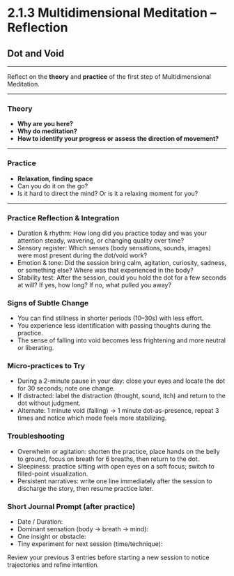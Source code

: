 # 2.1.3 Multidimensional Meditation – Reflection

## Dot and Void

---

Reflect on the **theory** and **practice** of the first step of Multidimensional Meditation.

---

### Theory
- **Why are you here?**
- **Why do meditation?**
- **How to identify your progress or assess the direction of movement?**

---

### Practice
- **Relaxation, finding space**
- Can you do it on the go?
- Is it hard to direct the mind? Or is it a relaxing moment for you?

---

### Practice Reflection & Integration
- Duration & rhythm: How long did you practice today and was your attention steady, wavering, or changing quality over time?
- Sensory register: Which senses (body sensations, sounds, images) were most present during the dot/void work?
- Emotion & tone: Did the session bring calm, agitation, curiosity, sadness, or something else? Where was that experienced in the body?
- Stability test: After the session, could you hold the dot for a few seconds at will? If yes, how long? If no, what pulled you away?

### Signs of Subtle Change
- You can find stillness in shorter periods (10–30s) with less effort.
- You experience less identification with passing thoughts during the practice.
- The sense of falling into void becomes less frightening and more neutral or liberating.

### Micro-practices to Try
- During a 2-minute pause in your day: close your eyes and locate the dot for 30 seconds; note one change.
- If distracted: label the distraction (thought, sound, itch) and return to the dot without judgment.
- Alternate: 1 minute void (falling) → 1 minute dot-as-presence, repeat 3 times and notice which mode feels more stabilizing.

### Troubleshooting
- Overwhelm or agitation: shorten the practice, place hands on the belly to ground, focus on breath for 6 breaths, then return to the dot.
- Sleepiness: practice sitting with open eyes on a soft focus; switch to filled-point visualization.
- Persistent narratives: write one line immediately after the session to discharge the story, then resume practice later.

### Short Journal Prompt (after practice)
- Date / Duration: 
- Dominant sensation (body → breath → mind): 
- One insight or obstacle: 
- Tiny experiment for next session (time/technique): 

Review your previous 3 entries before starting a new session to notice trajectories and refine intention.
